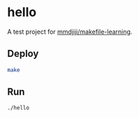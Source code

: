 # hello
A test project for [mmdjiji/makefile-learning](https://github.com/mmdjiji/makefile-learning).

## Deploy
```sh
make
```

## Run
```sh
./hello
```
